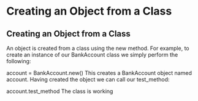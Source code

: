 # Creating an Object from a Class
## Creating an Object from a Class
An object is created from a class using the new method. For example, to create an instance of our BankAccount class we simply perform the following:

account = BankAccount.new()
This creates a BankAccount object named account. Having created the object we can call our test_method:

account.test_method
The class is working

